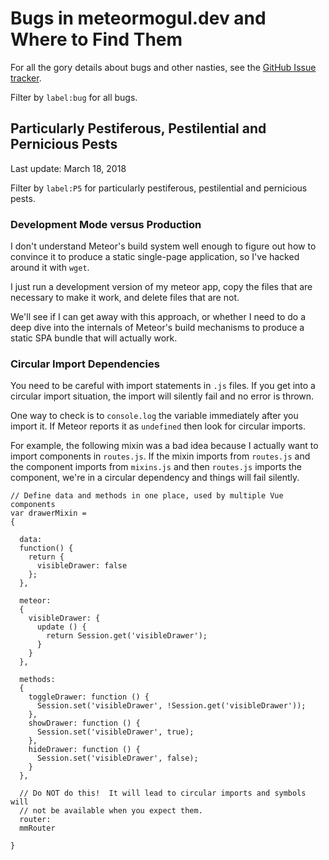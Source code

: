 # Bugs in meteormogul.dev and Where to Find Them

For all the gory details about bugs and other nasties, see the [GitHub Issue tracker](https://github.com/meteor-mogul/meteormogul.dev/issues).

Filter by `label:bug` for all bugs.

## Particularly Pestiferous, Pestilential and Pernicious Pests

Last update: March 18, 2018

Filter by `label:P5` for particularly pestiferous, pestilential and pernicious pests.

### Development Mode versus Production

I don't understand Meteor's build system well enough to figure out how to convince it to produce a static single-page application, so I've hacked around it with `wget`.

I just run a development version of my meteor app, copy the files that are necessary to make it work, and delete files that are not.

We'll see if I can get away with this approach, or whether I need to do a deep dive into the internals of Meteor's build mechanisms to produce a static SPA bundle that will actually work.

### Circular Import Dependencies

You need to be careful with import statements in `.js` files.  If you get into a circular import situation, the import will silently fail and no error is thrown.

One way to check is to `console.log` the variable immediately after you import it.  If Meteor reports it as `undefined` then look for circular imports.

For example, the following mixin was a bad idea because I actually want to import components in `routes.js`.  If the mixin imports from `routes.js` and the component imports from `mixins.js` and then `routes.js` imports the component, we're in a circular dependency and things will fail silently.

```
// Define data and methods in one place, used by multiple Vue components
var drawerMixin =
{

  data:
  function() {
    return {
      visibleDrawer: false
    };
  },

  meteor:
  {
    visibleDrawer: {
      update () {
        return Session.get('visibleDrawer');
      }
    }
  },

  methods:
  {
    toggleDrawer: function () {
      Session.set('visibleDrawer', !Session.get('visibleDrawer'));
    },
    showDrawer: function () {
      Session.set('visibleDrawer', true);
    },
    hideDrawer: function () {
      Session.set('visibleDrawer', false);
    }
  },

  // Do NOT do this!  It will lead to circular imports and symbols will
  // not be available when you expect them.
  router:
  mmRouter

}
```
